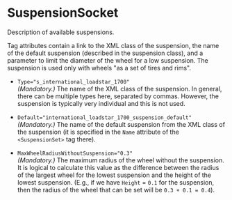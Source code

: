 # SuspensionSocket

Description of available suspensions.

Tag attributes contain a link to the XML class of the suspension, the name of the default suspension (described in the suspension class), and a parameter to limit the diameter of the wheel for a low suspension. The suspension is used only with wheels "as a set of tires and rims".

-   `Type="s_international_loadstar_1700"`  
    *(Mandatory.)* The name of the XML class of the suspension. In general, there can be multiple types here, separated by commas. However, the suspension is typically very individual and this is not used.

-   `Default="international_loadstar_1700_suspension_default"`  
    *(Mandatory.)* The name of the default suspension from the XML class of the suspension (it is specified in the `Name` attribute of the `<SuspensionSet>` tag there).

-   `MaxWheelRadiusWithoutSuspension="0.3"`  
    *(Mandatory.)* The maximum radius of the wheel without the suspension. It is logical to calculate this value as the difference between the radius of the largest wheel for the lowest suspension and the height of the lowest suspension. (E.g., if we have `Height` = `0.1` for the suspension, then the radius of the wheel that can be set will be `0.3 + 0.1 = 0.4`).

